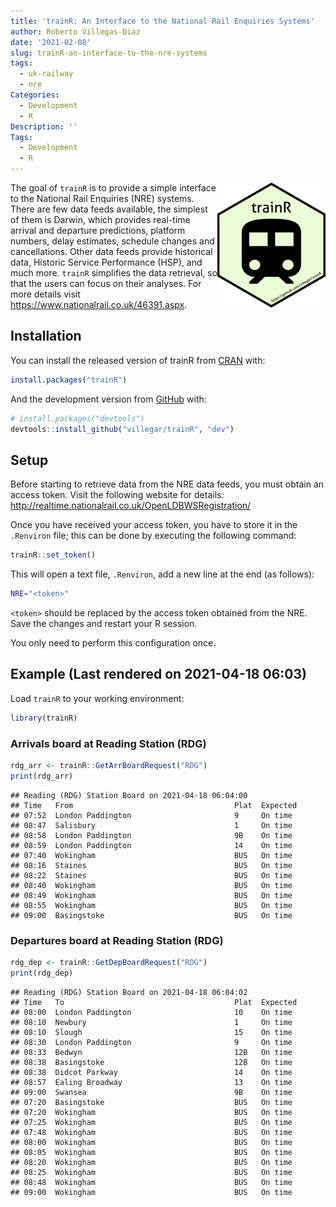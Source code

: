 ```yaml
---
title: 'trainR: An Interface to the National Rail Enquiries Systems'
author: Roberto Villegas-Diaz
date: '2021-02-08'
slug: trainR-an-interface-to-the-nre-systems
tags:
  - uk-railway
  - nre
Categories:
  - Development
  - R
Description: ''
Tags:
  - Development
  - R
---
```


<img src="https://raw.githubusercontent.com/villegar/trainR/main/inst/images/logo.png" alt="logo" align="right" height=200px/>

The goal of `trainR` is to provide a simple interface to the 
National Rail Enquiries (NRE) systems. There are few data feeds 
available, the simplest of them is Darwin, which provides real-time 
arrival and departure predictions, platform numbers, delay estimates, 
schedule changes and cancellations. Other data feeds provide historical 
data, Historic Service Performance (HSP), and much more. `trainR` 
simplifies the data retrieval, so that the users can focus on their 
analyses. For more details visit 
https://www.nationalrail.co.uk/46391.aspx.

## Installation

You can install the released version of trainR from [CRAN](https://CRAN.R-project.org) with:

``` r
install.packages("trainR")
```

And the development version from [GitHub](https://github.com/) with:

``` r
# install.packages("devtools")
devtools::install_github("villegar/trainR", "dev")
```

## Setup
Before starting to retrieve data from the NRE data feeds, you must obtain an access token. 
Visit the following website for details: http://realtime.nationalrail.co.uk/OpenLDBWSRegistration/

Once you have received your access token, you have to store it in the `.Renviron` file; this can be 
done by executing the following command:


```r
trainR::set_token()
```

This will open a text file, `.Renviron`, add a new line at the end (as follows):

```bash
NRE="<token>"
```

`<token>` should be replaced by the access token obtained from the NRE. Save the changes and restart 
your R session.

You only need to perform this configuration once.

## Example (Last rendered on 2021-04-18 06:03)

Load `trainR` to your working environment:

```r
library(trainR)
```

### Arrivals board at Reading Station (RDG)


```r
rdg_arr <- trainR::GetArrBoardRequest("RDG")
print(rdg_arr)
```

```
## Reading (RDG) Station Board on 2021-04-18 06:04:00
## Time   From                                    Plat  Expected
## 07:52  London Paddington                       9     On time
## 08:47  Salisbury                               1     On time
## 08:58  London Paddington                       9B    On time
## 08:59  London Paddington                       14    On time
## 07:40  Wokingham                               BUS   On time
## 08:16  Staines                                 BUS   On time
## 08:22  Staines                                 BUS   On time
## 08:40  Wokingham                               BUS   On time
## 08:49  Wokingham                               BUS   On time
## 08:55  Wokingham                               BUS   On time
## 09:00  Basingstoke                             BUS   On time
```

### Departures board at Reading Station (RDG)


```r
rdg_dep <- trainR::GetDepBoardRequest("RDG")
print(rdg_dep)
```

```
## Reading (RDG) Station Board on 2021-04-18 06:04:02
## Time   To                                      Plat  Expected
## 08:00  London Paddington                       10    On time
## 08:10  Newbury                                 1     On time
## 08:10  Slough                                  15    On time
## 08:30  London Paddington                       9     On time
## 08:33  Bedwyn                                  12B   On time
## 08:38  Basingstoke                             12B   On time
## 08:38  Didcot Parkway                          14    On time
## 08:57  Ealing Broadway                         13    On time
## 09:00  Swansea                                 9B    On time
## 07:20  Basingstoke                             BUS   On time
## 07:20  Wokingham                               BUS   On time
## 07:25  Wokingham                               BUS   On time
## 07:48  Wokingham                               BUS   On time
## 08:00  Wokingham                               BUS   On time
## 08:05  Wokingham                               BUS   On time
## 08:20  Wokingham                               BUS   On time
## 08:25  Wokingham                               BUS   On time
## 08:48  Wokingham                               BUS   On time
## 09:00  Wokingham                               BUS   On time
```
